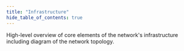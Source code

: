 ```yaml
---
title: "Infrastructure"
hide_table_of_contents: true
---
```


<head>
  <title>Microservices Architecture & Network Topology</title>
  <meta
    name="description"
    content="Lorem ipsum"
  />
</head>

High-level overview of core elements of the network's infrastructure including diagram of the network topology.